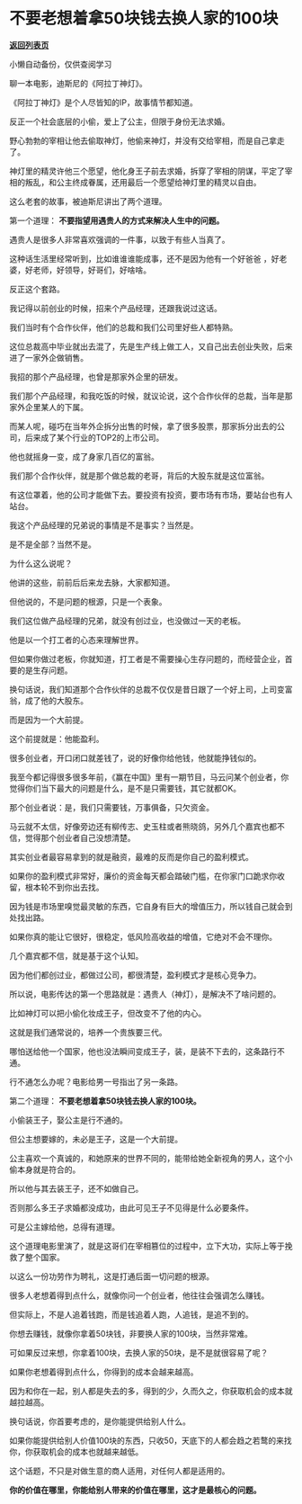 # 不要老想着拿50块钱去换人家的100块

[**返回列表页**](/gzh/记忆承载3)

小懒自动备份，仅供查阅学习

聊一本电影，迪斯尼的《阿拉丁神灯》。

  

《阿拉丁神灯》是个人尽皆知的IP，故事情节都知道。

  

反正一个社会底层的小偷，爱上了公主，但限于身份无法求婚。

  

野心勃勃的宰相让他去偷取神灯，他偷来神灯，并没有交给宰相，而是自己拿走了。

  

神灯里的精灵许他三个愿望，他化身王子前去求婚，拆穿了宰相的阴谋，平定了宰相的叛乱，和公主终成眷属，还用最后一个愿望给神灯里的精灵以自由。

  

这么老套的故事，被迪斯尼讲出了两个道理。

  

第一个道理： **不要指望用遇贵人的方式来解决人生中的问题。**

  

遇贵人是很多人非常喜欢强调的一件事，以致于有些人当真了。

  

这种话生活里经常听到，比如谁谁谁能成事，还不是因为他有一个好爸爸 ，好老婆，好老师，好领导，好哥们，好啥啥。

  

反正这个套路。

  

我记得以前创业的时候，招来个产品经理，还跟我说过这话。

  

我们当时有个合作伙伴，他们的总裁和我们公司里好些人都特熟。

  

这位总裁高中毕业就出去混了，先是生产线上做工人，又自己出去创业失败，后来进了一家外企做销售。

  

我招的那个产品经理，也曾是那家外企里的研发。

  

我们那个产品经理，和我吃饭的时候，就议论说，这个合作伙伴的总裁，当年是那家外企里某人的下属。  

  

而某人呢，碰巧在当年外企拆分出售的时候，拿了很多股票，那家拆分出去的公司，后来成了某个行业的TOP2的上市公司。

  

他也就摇身一变，成了身家几百亿的富翁。

  

我们那个合作伙伴，就是那个做总裁的老哥，背后的大股东就是这位富翁。

  

有这位罩着，他的公司才能做下去。要投资有投资，要市场有市场，要站台也有人站台。

  

我这个产品经理的兄弟说的事情是不是事实？当然是。

  

是不是全部？当然不是。

  

为什么这么说呢？

  

他讲的这些，前前后后来龙去脉，大家都知道。

  

但他说的，不是问题的根源，只是一个表象。  

  

我们这位做产品经理的兄弟，就没有创过业，也没做过一天的老板。

  

他是以一个打工者的心态来理解世界。

  

但如果你做过老板，你就知道，打工者是不需要操心生存问题的，而经营企业，首要的是生存问题。  

  

换句话说，我们知道那个合作伙伴的总裁不仅仅是昔日跟了一个好上司，上司变富翁，成了他的大股东。

  

而是因为一个大前提。

  

这个前提就是：他能盈利。

  

很多创业者，开口闭口就差钱了，说的好像你给他钱，他就能挣钱似的。

  

我至今都记得很多很多年前，《赢在中国》里有一期节目，马云问某个创业者，你觉得你们当下最大的问题是什么，是不是只需要钱，其它就都OK。

  

那个创业者说：是，我们只需要钱，万事俱备，只欠资金。

  

马云就不太信，好像旁边还有柳传志、史玉柱或者熊晓鸽，另外几个嘉宾也都不信，觉得那个创业者自己没想清楚。

  

其实创业者最容易拿到的就是融资，最难的反而是你自己的盈利模式。

  

如果你的盈利模式非常好，廉价的资金每天都会踏破门槛，在你家门口跪求你收留，根本轮不到你出去找。

  

因为钱是市场里嗅觉最灵敏的东西，它自身有巨大的增值压力，所以钱自己就会到处找出路。

  

如果你真的能让它很好，很稳定，低风险高收益的增值，它绝对不会不理你。

  

几个嘉宾都不信，就是基于这个认知。

  

因为他们都创过业，都做过公司，都很清楚，盈利模式才是核心竞争力。

  

所以说，电影传达的第一个思路就是：遇贵人（神灯），是解决不了啥问题的。

  

比如神灯可以把小偷化妆成王子，但改变不了他的内心。

  

这就是我们通常说的，培养一个贵族要三代。

  

哪怕送给他一个国家，他也没法瞬间变成王子，装，是装不下去的，这条路行不通。

  

行不通怎么办呢？电影给男一号指出了另一条路。

  

第二个道理： **不要老想着拿50块钱去换人家的100块。**

  

小偷装王子，娶公主是行不通的。

  

但公主想要嫁的，未必是王子，这是一个大前提。

  

公主喜欢一个真诚的，和她原来的世界不同的，能带给她全新视角的男人，这个小偷本身就是符合的。

  

所以他与其去装王子，还不如做自己。

  

否则那么多王子求婚都没成功，由此可见王子不见得是什么必要条件。

  

可是公主嫁给他，总得有道理。

  

这个道理电影里演了，就是这哥们在宰相篡位的过程中，立下大功，实际上等于挽救了整个国家。

  

以这么一份功劳作为聘礼，这是打通后面一切问题的根源。

  

很多人老想着得到点什么，就像你问一个创业者，他往往会强调怎么赚钱。

  

但实际上，不是人追着钱跑，而是钱追着人跑，人追钱，是追不到的。

  

你想去赚钱，就像你拿着50块钱，非要换人家的100块，当然非常难。

  

可如果反过来想，你拿着100块，去换人家的50块，是不是就很容易了呢？

  

如果你老想着得到点什么，你得到的成本会越来越高。

  

因为和你在一起，别人都是失去的多，得到的少，久而久之，你获取机会的成本就越拉越高。

  

换句话说，你首要考虑的，是你能提供给别人什么。

  

如果你能提供给别人价值100块的东西，只收50，天底下的人都会趋之若鹜的来找你，你获取机会的成本也就越来越低。

  

这个话题，不只是对做生意的商人适用，对任何人都是适用的。

  

 **你的价值在哪里，你能给别人带来的价值在哪里，这才是最核心的问题。**

